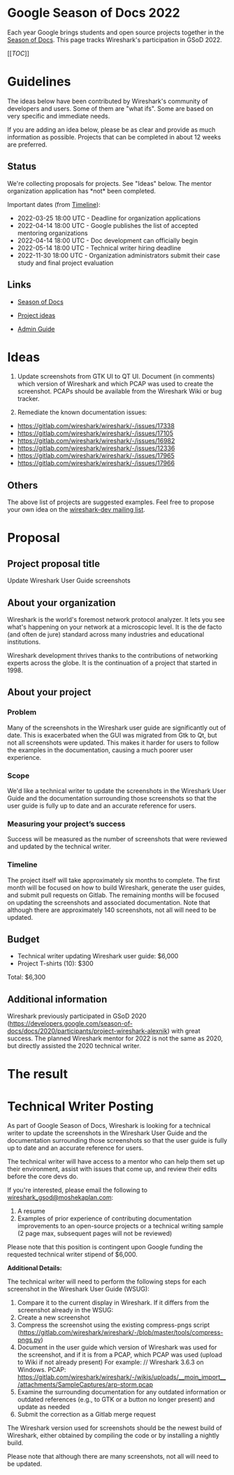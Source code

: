# Google Season of Docs 2022

Each year Google brings students and open source projects together in the [Season of Docs](https://developers.google.com/season-of-docs). This page tracks Wireshark's participation in GSoD 2022.

[[_TOC_]]

# Guidelines

The ideas below have been contributed by Wireshark's community of developers and users. Some of them are "what ifs". Some are based on very specific and immediate needs.

If you are adding an idea below, please be as clear and provide as much information as possible. Projects that can be completed in about 12 weeks are preferred.

## Status

We're collecting proposals for projects. See "Ideas" below. The mentor organization application has \*not\* been completed.

Important dates (from [Timeline](https://developers.google.com/season-of-docs/docs/timeline)):
  - 2022-03-25 18:00 UTC - Deadline for organization applications
  - 2022-04-14 18:00 UTC - Google publishes the list of accepted mentoring organizations
  - 2022-04-14 18:00 UTC - Doc development can officially begin
  - 2022-05-14 18:00 UTC - Technical writer hiring deadline
  - 2022-11-30 18:00 UTC - Organization administrators submit their case study and final project evaluation

## Links

  - [Season of Docs](https://developers.google.com/season-of-docs)

  - [Project ideas](https://developers.google.com/season-of-docs/docs/project-ideas)

  - [Admin Guide](https://developers.google.com/season-of-docs/docs/admin-guide)

# Ideas

1. Update screenshots from GTK UI to QT UI. Document (in comments) which version of Wireshark and which PCAP was used to create the screenshot. PCAPs should be available from the Wireshark Wiki or bug tracker.

2. Remediate the known documentation issues:
* https://gitlab.com/wireshark/wireshark/-/issues/17338
* https://gitlab.com/wireshark/wireshark/-/issues/17105
* https://gitlab.com/wireshark/wireshark/-/issues/16982
* https://gitlab.com/wireshark/wireshark/-/issues/12336
* https://gitlab.com/wireshark/wireshark/-/issues/17965
* https://gitlab.com/wireshark/wireshark/-/issues/17966

## Others

The above list of projects are suggested examples. Feel free to propose your own idea on the [wireshark-dev mailing list](https://www.wireshark.org/lists/wireshark-dev/).

# Proposal
## Project proposal title
Update Wireshark User Guide screenshots

## About your organization
Wireshark is the world's foremost network protocol analyzer. It lets you see what's happening on your network at a microscopic level. It is the de facto (and often de jure) standard across many industries and educational institutions.

Wireshark development thrives thanks to the contributions of networking experts across the globe. It is the continuation of a project that started in 1998.

## About your project
### Problem
Many of the screenshots in the Wireshark user guide are significantly out of date. This is exacerbated when the GUI was migrated from Gtk to Qt, but not all screenshots were updated. This makes it harder for users to follow the examples in the documentation, causing a much poorer user experience.

### Scope
We'd like a technical writer to update the screenshots in the Wireshark User Guide and the documentation surrounding those screenshots so that the user guide is fully up to date and an accurate reference for users.

### Measuring your project’s success
Success will be measured as the number of screenshots that were reviewed and updated by the technical writer.

### Timeline
The project itself will take approximately six months to complete. The first month will be focused on how to build Wireshark, generate the user guides, and submit pull requests on Gitlab. The remaining months will be focused on updating the screenshots and associated documentation. Note that although there are approximately 140 screenshots, not all will need to be updated.

## Budget
- Technical writer updating Wireshark user guide: $6,000
- Project T-shirts (10): $300

Total: $6,300

## Additional information

Wireshark previously participated in GSoD 2020 (https://developers.google.com/season-of-docs/docs/2020/participants/project-wireshark-alexnik) with great success. The planned Wireshark mentor for 2022 is not the same as 2020, but directly assisted the 2020 technical writer.

# The result

# Technical Writer Posting

As part of Google Season of Docs, Wireshark is looking for a technical writer to update the screenshots in the Wireshark User Guide and the documentation surrounding those screenshots so that the user guide is fully up to date and an accurate reference for users.

The technical writer will have access to a mentor who can help them set up their environment, assist with issues that come up, and review their edits before the core devs do.

If you're interested, please email the following to wireshark_gsod@moshekaplan.com: 
1) A resume
2) Examples of prior experience of contributing documentation improvements to an open-source projects or a technical writing sample (2 page max, subsequent pages will not be reviewed)

Please note that this position is contingent upon Google funding the requested technical writer stipend of $6,000.

**Additional Details:**

The technical writer will need to perform the following steps for each screenshot in the Wireshark User Guide (WSUG):
1) Compare it to the current display in Wireshark. If it differs from the screenshot already in the WSUG:
2) Create a new screenshot
3) Compress the screenshot using the existing compress-pngs script (https://gitlab.com/wireshark/wireshark/-/blob/master/tools/compress-pngs.py)
4) Document in the user guide which version of Wireshark was used for the screenshot, and if it is from a PCAP, which PCAP was used (upload to Wiki if not already present)
For example:
// Wireshark 3.6.3 on Windows. PCAP: https://gitlab.com/wireshark/wireshark/-/wikis/uploads/__moin_import__/attachments/SampleCaptures/arp-storm.pcap
5) Examine the surrounding documentation for any outdated information or outdated references (e.g., to GTK or a button no longer present) and update as needed
6) Submit the correction as a Gitlab merge request

The Wireshark version used for screenshots should be the newest build of Wireshark, either obtained by compiling the code or by installing a nightly build.

Please note that although there are many screenshots, not all will need to be updated.